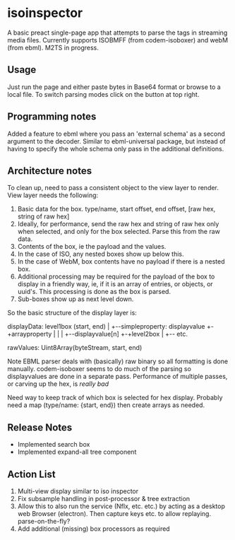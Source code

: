 # isoinspector

A basic preact single-page app that attempts to parse the tags in streaming media files. Currently supports ISOBMFF (from codem-isoboxer) and webM (from ebml). M2TS in progress.

## Usage
Just run the page and either paste bytes in Base64 format or browse to a local file. To switch parsing modes click on the button at top right.

## Programming notes
Added a feature to ebml where you pass an 'external schema' as a second argument to the decoder. Similar to ebml-universal package, but instead of having to specify the whole schema only pass in the additional definitions.

## Architecture notes
To clean up, need to pass a consistent object to the view layer to render. View layer needs the following:
1. Basic data for the box. type/name, start offset, end offset, [raw hex, string of raw hex]
  1. Ideally, for performance, send the raw hex and string of raw hex only when selected, and only for the box selected. Parse this from the raw data.
1. Contents of the box, ie the payload and the values.
  1. In the case of ISO, any nested boxes show up below this.
  1. In the case of WebM, box contents have no payload if there is a nested box.
  1. Additional processing may be required for the payload of the box to display in a friendly way, ie, if it is an array of entries, or objects, or uuid's. This processing is done as the box is parsed.
1. Sub-boxes show up as next level down.

So the basic structure of the display layer is:

displayData:
level1box (start, end)
|
+--simpleproperty: displayvalue
+-+arrayproperty
| |
| +--displayvalue[n]
+-+level2box
  |
  +-- etc.


rawValues: Uint8Array(byteStream, start, end)

Note EBML parser deals with (basically) raw binary so all formatting is done manually.
codem-isoboxer seems to do much of the parsing so displayvalues are done in a separate pass.
Performance of multiple passes, or carving up the hex, is *really bad*

Need way to keep track of which box is selected for hex display. Probably need a map (type/name: {start, end}) then create arrays as needed.

## Release Notes
* Implemented search box
* Implemented expand-all tree component

## Action List

1. Multi-view display similar to iso inspector
1. Fix subsample handling in post-processor & tree extraction
1. Allow this to also run the service (Nflx, etc. etc.) by acting as a desktop web Browser (electron). Then capture keys etc. to allow replaying. parse-on-the-fly?
1. Add additional (missing) box processors as required